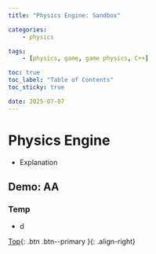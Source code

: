 ```yaml
---
title: "Physics Engine: Sandbox"

categories:
    - physics

tags:
    - [physics, game, game physics, C++]

toc: true
toc_label: "Table of Contents"
toc_sticky: true

date: 2025-07-07
---
```


# Physics Engine
- Explanation

## Demo: AA

### Temp
- d


[Top](#){: .btn .btn--primary }{: .align-right}
